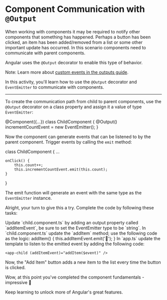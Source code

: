 # Component Communication with `@Output`

When working with components it may be required to notify other components that something has happened. Perhaps a button has been clicked, an item has been added/removed from a list or some other important update has occurred. In this scenario components need to communicate with parent components.

Angular uses the `@Output` decorator to enable this type of behavior.

Note: Learn more about [custom events in the outputs guide](/guide/components/outputs).

In this activity, you'll learn how to use the `@Output` decorator and `EventEmitter` to communicate with components.

<hr />

To create the communication path from child to parent components, use the `@Output` decorator on a class property and assign it a value of type `EventEmitter`:

<docs-code header="child.component.ts" language="ts">
@Component({...})
class ChildComponent {
    @Output() incrementCountEvent = new EventEmitter<number>();
}
</docs-code>

Now the component can generate events that can be listened to by the parent component. Trigger events by calling the `emit` method:

<docs-code header="child.component.ts" language="ts">
class ChildComponent {
    ...

    onClick() {
        this.count++;
        this.incrementCountEvent.emit(this.count);
    }

}
</docs-code>

The emit function will generate an event with the same type as the `EventEmitter` instance.

Alright, your turn to give this a try. Complete the code by following these tasks:

<docs-workflow>

<docs-step title="Add an `@Output` property">
Update `child.component.ts` by adding an output property called `addItemEvent`, be sure to set the EventEmitter type to be `string`.
</docs-step>

<docs-step title="Complete `addItem` method">
In `child.component.ts` update the `addItem` method; use the following code as the logic:

<docs-code header="child.component.ts" highlight="[2]" language="ts">
addItem() {
  this.addItemEvent.emit('🐢');
}
</docs-code>

</docs-step>

<docs-step title="Update the `App` template">
In `app.ts` update the template to listen to the emitted event by adding the following code:

```angular-html
<app-child (addItemEvent)="addItem($event)" />
```

Now, the "Add Item" button adds a new item to the list every time the button is clicked.

</docs-step>

</docs-workflow>

Wow, at this point you've completed the component fundamentals - impressive 👏

Keep learning to unlock more of Angular's great features.
